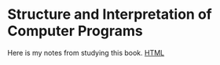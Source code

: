 # Structure and Interpretation of Computer Programs

Here is my notes from studying this book.
[HTML](https://sarabander.github.io/sicp/)
